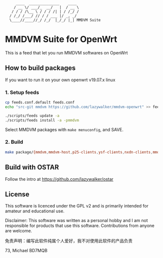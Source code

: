 ```
     ____  ______________    ____ 
    / __ \/ ___/_  __/   |  / __ \
   / / / /\__ \ / / / /| | / /_/ /
  / /_/ /___/ // / / ___ |/ _, _/ 
  \____//____//_/ /_/  |_/_/ |_| MMDVM Suite
```
# MMDVM Suite for OpenWrt
This is a feed that let you run MMDVM softwares on OpenWrt

## How to build packages
If you want to run it on your own openwrt v19.07.x linux

### 1. Setup feeds
```bash
cp feeds.conf.default feeds.conf
echo "src-git mmdvm https://github.com/lazywalker/mmdvm-openwrt" >> feeds.conf

./scripts/feeds update -a
./scripts/feeds install -a -pmmdvm

```
Select MMDVM packages with `make menuconfig`, and SAVE.


### 2. Build 
```bash
make package/{mmdvm,mmdvm-host,p25-clients,ysf-clients,nxdn-clients,mmdvm-luci,dapnet-gateway}/{clean,compile} V=s
```

## Build with OSTAR

Follow the intro at https://github.com/lazywalker/ostar


## License 

This software is licenced under the GPL v2 and is primarily intended for amateur and educational use.

Disclaimer: This software was written as a personal hobby and I am not responsible for products that use this software. Contributions from anyone are welcome.

免责声明：编写此软件纯属个人爱好，我不对使用此软件的产品负责

73, Michael BD7MQB

